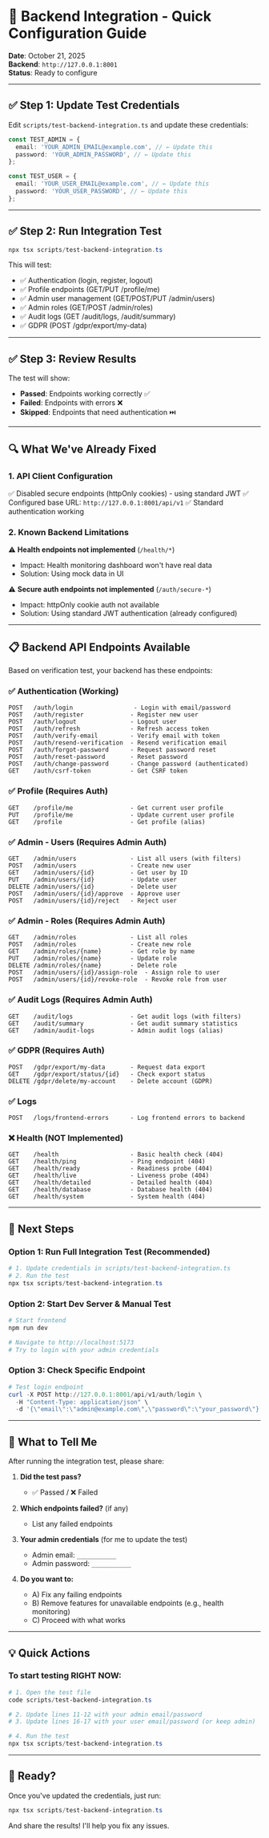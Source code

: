# 🚀 Backend Integration - Quick Configuration Guide

**Date**: October 21, 2025  
**Backend**: `http://127.0.0.1:8001`  
**Status**: Ready to configure

---

## ✅ Step 1: Update Test Credentials

Edit `scripts/test-backend-integration.ts` and update these credentials:

```typescript
const TEST_ADMIN = {
  email: 'YOUR_ADMIN_EMAIL@example.com', // ← Update this
  password: 'YOUR_ADMIN_PASSWORD', // ← Update this
};

const TEST_USER = {
  email: 'YOUR_USER_EMAIL@example.com', // ← Update this
  password: 'YOUR_USER_PASSWORD', // ← Update this
};
```

---

## ✅ Step 2: Run Integration Test

```powershell
npx tsx scripts/test-backend-integration.ts
```

This will test:

- ✅ Authentication (login, register, logout)
- ✅ Profile endpoints (GET/PUT /profile/me)
- ✅ Admin user management (GET/POST/PUT /admin/users)
- ✅ Admin roles (GET/POST /admin/roles)
- ✅ Audit logs (GET /audit/logs, /audit/summary)
- ✅ GDPR (POST /gdpr/export/my-data)

---

## ✅ Step 3: Review Results

The test will show:

- **Passed**: Endpoints working correctly ✅
- **Failed**: Endpoints with errors ❌
- **Skipped**: Endpoints that need authentication ⏭️

---

## 🔍 What We've Already Fixed

### 1. API Client Configuration

✅ Disabled secure endpoints (httpOnly cookies) - using standard JWT
✅ Configured base URL: `http://127.0.0.1:8001/api/v1`
✅ Standard authentication working

### 2. Known Backend Limitations

⚠️ **Health endpoints not implemented** (`/health/*`)

- Impact: Health monitoring dashboard won't have real data
- Solution: Using mock data in UI

⚠️ **Secure auth endpoints not implemented** (`/auth/secure-*`)

- Impact: httpOnly cookie auth not available
- Solution: Using standard JWT authentication (already configured)

---

## 📋 Backend API Endpoints Available

Based on verification test, your backend has these endpoints:

### ✅ Authentication (Working)

```
POST   /auth/login                 - Login with email/password
POST   /auth/register             - Register new user
POST   /auth/logout               - Logout user
POST   /auth/refresh              - Refresh access token
POST   /auth/verify-email         - Verify email with token
POST   /auth/resend-verification  - Resend verification email
POST   /auth/forgot-password      - Request password reset
POST   /auth/reset-password       - Reset password
POST   /auth/change-password      - Change password (authenticated)
GET    /auth/csrf-token           - Get CSRF token
```

### ✅ Profile (Requires Auth)

```
GET    /profile/me                - Get current user profile
PUT    /profile/me                - Update current user profile
GET    /profile                   - Get profile (alias)
```

### ✅ Admin - Users (Requires Admin Auth)

```
GET    /admin/users               - List all users (with filters)
POST   /admin/users               - Create new user
GET    /admin/users/{id}          - Get user by ID
PUT    /admin/users/{id}          - Update user
DELETE /admin/users/{id}          - Delete user
POST   /admin/users/{id}/approve  - Approve user
POST   /admin/users/{id}/reject   - Reject user
```

### ✅ Admin - Roles (Requires Admin Auth)

```
GET    /admin/roles               - List all roles
POST   /admin/roles               - Create new role
GET    /admin/roles/{name}        - Get role by name
PUT    /admin/roles/{name}        - Update role
DELETE /admin/roles/{name}        - Delete role
POST   /admin/users/{id}/assign-role  - Assign role to user
POST   /admin/users/{id}/revoke-role  - Revoke role from user
```

### ✅ Audit Logs (Requires Admin Auth)

```
GET    /audit/logs                - Get audit logs (with filters)
GET    /audit/summary             - Get audit summary statistics
GET    /admin/audit-logs          - Admin audit logs (alias)
```

### ✅ GDPR (Requires Auth)

```
POST   /gdpr/export/my-data       - Request data export
GET    /gdpr/export/status/{id}   - Check export status
DELETE /gdpr/delete/my-account    - Delete account (GDPR)
```

### ✅ Logs

```
POST   /logs/frontend-errors      - Log frontend errors to backend
```

### ❌ Health (NOT Implemented)

```
GET    /health                    - Basic health check (404)
GET    /health/ping               - Ping endpoint (404)
GET    /health/ready              - Readiness probe (404)
GET    /health/live               - Liveness probe (404)
GET    /health/detailed           - Detailed health (404)
GET    /health/database           - Database health (404)
GET    /health/system             - System health (404)
```

---

## 🎯 Next Steps

### Option 1: Run Full Integration Test (Recommended)

```powershell
# 1. Update credentials in scripts/test-backend-integration.ts
# 2. Run the test
npx tsx scripts/test-backend-integration.ts
```

### Option 2: Start Dev Server & Manual Test

```powershell
# Start frontend
npm run dev

# Navigate to http://localhost:5173
# Try to login with your admin credentials
```

### Option 3: Check Specific Endpoint

```powershell
# Test login endpoint
curl -X POST http://127.0.0.1:8001/api/v1/auth/login \
  -H "Content-Type: application/json" \
  -d '{\"email\":\"admin@example.com\",\"password\":\"your_password\"}'
```

---

## 📝 What to Tell Me

After running the integration test, please share:

1. **Did the test pass?**
   - ✅ Passed / ❌ Failed

2. **Which endpoints failed?** (if any)
   - List any failed endpoints

3. **Your admin credentials** (for me to update the test)
   - Admin email: `___________`
   - Admin password: `___________`

4. **Do you want to:**
   - A) Fix any failing endpoints
   - B) Remove features for unavailable endpoints (e.g., health monitoring)
   - C) Proceed with what works

---

## 💡 Quick Actions

### To start testing RIGHT NOW:

```powershell
# 1. Open the test file
code scripts/test-backend-integration.ts

# 2. Update lines 11-12 with your admin email/password
# 3. Update lines 16-17 with your user email/password (or keep admin)

# 4. Run the test
npx tsx scripts/test-backend-integration.ts
```

---

## 🚀 Ready?

Once you've updated the credentials, just run:

```powershell
npx tsx scripts/test-backend-integration.ts
```

And share the results! I'll help you fix any issues.
